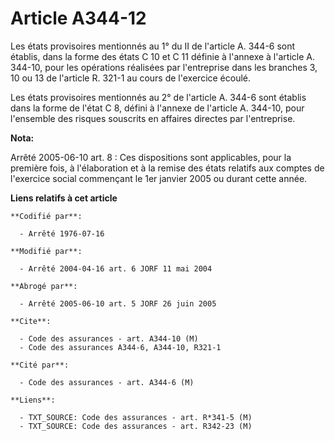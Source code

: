 # Article A344-12

Les états provisoires mentionnés au 1° du II de l'article A. 344-6 sont établis, dans la forme des états C 10 et C 11 définie
à l'annexe à l'article A. 344-10, pour les opérations réalisées par l'entreprise dans les branches 3, 10 ou 13 de l'article
R. 321-1 au cours de l'exercice écoulé.

Les états provisoires mentionnés au 2° de l'article A. 344-6 sont établis dans la forme de l'état C 8, défini à l'annexe de
l'article A. 344-10, pour l'ensemble des risques souscrits en affaires directes par l'entreprise.

**Nota:**

Arrêté 2005-06-10 art. 8 : Ces dispositions sont applicables, pour la première fois, à l'élaboration et à la remise des états
relatifs aux comptes de l'exercice social commençant le 1er janvier 2005 ou durant cette année.

**Liens relatifs à cet article**

	**Codifié par**:

	  - Arrêté 1976-07-16

	**Modifié par**:

	  - Arrêté 2004-04-16 art. 6 JORF 11 mai 2004

	**Abrogé par**:

	  - Arrêté 2005-06-10 art. 5 JORF 26 juin 2005

	**Cite**:

	  - Code des assurances - art. A344-10 (M)
	  - Code des assurances A344-6, A344-10, R321-1

	**Cité par**:

	  - Code des assurances - art. A344-6 (M)

	**Liens**:

	  - TXT_SOURCE: Code des assurances - art. R*341-5 (M)
	  - TXT_SOURCE: Code des assurances - art. R342-23 (M)
